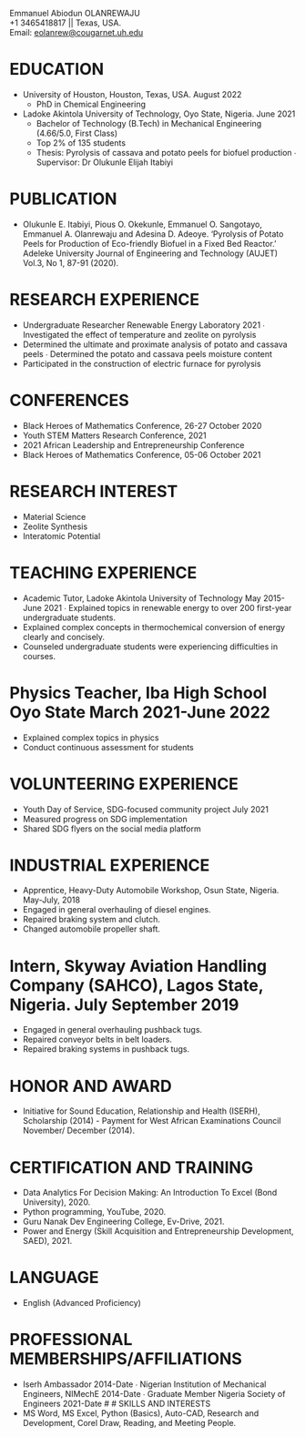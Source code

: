 Emmanuel Abiodun OLANREWAJU   
+1 3465418817 || Texas, USA.  
Email: eolanrew@cougarnet.uh.edu 
# EDUCATION
* University of Houston, Houston, Texas, USA. August 2022
  * PhD in Chemical Engineering
* Ladoke Akintola University of Technology, Oyo State, Nigeria. June 2021 
  * Bachelor of Technology (B.Tech) in Mechanical Engineering (4.66/5.0, First  Class)  
  * Top 2% of 135 students 
  * Thesis: Pyrolysis of cassava and potato peels for biofuel production ∙ Supervisor: Dr Olukunle Elijah Itabiyi 
# PUBLICATION 
  * Olukunle E. Itabiyi, Pious O. Okekunle, Emmanuel O. Sangotayo, Emmanuel A.  Olanrewaju and Adesina D. Adeoye. ‘Pyrolysis of Potato Peels for Production of  Eco-friendly Biofuel in a Fixed Bed Reactor.’ Adeleke University Journal of  Engineering and Technology (AUJET) Vol.3, No 1, 87-91 (2020).
# RESEARCH EXPERIENCE 
  * Undergraduate Researcher Renewable Energy Laboratory 2021 ∙ Investigated the effect of temperature and zeolite on pyrolysis  
  * Determined the ultimate and proximate analysis of potato and cassava peels ∙ Determined the potato and cassava peels moisture content 
  * Participated in the construction of electric furnace for pyrolysis 
# CONFERENCES 
  * Black Heroes of Mathematics Conference, 26-27 October 2020 
  * Youth STEM Matters Research Conference, 2021 
  * 2021 African Leadership and Entrepreneurship Conference 
  * Black Heroes of Mathematics Conference, 05-06 October 2021 
# RESEARCH INTEREST  
  * Material Science
  * Zeolite Synthesis 
  * Interatomic Potential
# TEACHING EXPERIENCE 
  * Academic Tutor, Ladoke Akintola University of Technology May 2015-June 2021 ∙ Explained topics in renewable energy to over 200 first-year undergraduate  students. 
  * Explained complex concepts in thermochemical conversion of energy clearly and  concisely. 
  * Counseled undergraduate students were experiencing difficulties in courses.
# Physics Teacher, Iba High School Oyo State March 2021-June 2022 
  * Explained complex topics in physics 
  * Conduct continuous assessment for students
# VOLUNTEERING EXPERIENCE 
  * Youth Day of Service, SDG-focused community project July 2021 
  * Measured progress on SDG implementation  
  * Shared SDG flyers on the social media platform 
# INDUSTRIAL EXPERIENCE 
  * Apprentice, Heavy-Duty Automobile Workshop, Osun State, Nigeria. May-July,  2018 
  * Engaged in general overhauling of diesel engines. 
  * Repaired braking system and clutch. 
  * Changed automobile propeller shaft.
# Intern, Skyway Aviation Handling Company (SAHCO), Lagos State, Nigeria. July September 2019 
  * Engaged in general overhauling pushback tugs. 
  * Repaired conveyor belts in belt loaders. 
  * Repaired braking systems in pushback tugs. 
# HONOR AND AWARD 
  * Initiative for Sound Education, Relationship and Health (ISERH), Scholarship  (2014) - Payment for West African Examinations Council November/ December  (2014). 
# CERTIFICATION AND TRAINING 
  * Data Analytics For Decision Making: An Introduction To Excel (Bond  University), 2020. 
  * Python programming, YouTube, 2020. 
  * Guru Nanak Dev Engineering College, Ev-Drive, 2021. 
  * Power and Energy (Skill Acquisition and Entrepreneurship Development,  SAED), 2021. 
# LANGUAGE  
  * English (Advanced Proficiency) 
# PROFESSIONAL MEMBERSHIPS/AFFILIATIONS 
  * Iserh Ambassador 2014-Date ∙ Nigerian Institution of Mechanical Engineers, NIMechE 2014-Date ∙ Graduate Member Nigeria Society of Engineers 2021-Date # # SKILLS AND INTERESTS 
  * MS Word, MS Excel, Python (Basics), Auto-CAD, Research and Development,  Corel Draw, Reading, and Meeting People. 
  
  
  
  
  

